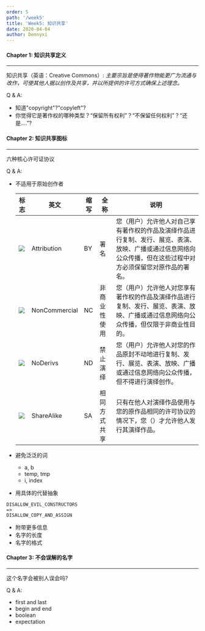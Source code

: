 ```yaml
---
order: 5
path: '/week5'
title: 'Week5: 知识共享'
date: 2020-04-04
author: Dennyxi
---
```


#### Chapter 1: 知识共享定义

---

知识共享（英语：Creative Commons）:
*主要宗旨是使得著作物能更广为流通与改作，可使其他人据以创作及共享，并以所提供的许可方式确保上述理念。*

Q & A:
  - 知道"copyright"?"copyleft"?
  - 你觉得它是著作权的哪种类型？“保留所有权利”？“不保留任何权利”？“还是....”?
   

#### Chapter 2: 知识共享图标

---

六种核心许可证协议

Q & A:
  - 不适用于原始创作者

    | 标志  | 英文 | 缩写 | 全称 | 说明 |
    | ----- | ---- | ---- | ---- | ---- |
    | ![](https://raw.githubusercontent.com/falesim/learning-center/master/lessons/images/60px-Cc-by_new_white.svg.PNG)  | Attribution | BY | 署名 | 您（用户）允许他人对自己享有著作权的作品及演绎作品进行复制、发行、展览、表演、放映、广播或通过信息网络向公众传播，但在这些过程中对方必须保留您对原作品的署名。 |
    | ![](https://raw.githubusercontent.com/falesim/learning-center/master/lessons/images/Cc-nc_white.svg.PNG)  | 	NonCommercial | NC | 非商业性使用 | 您（用户）允许他人对您享有著作权的作品及演绎作品进行复制、发行、展览、表演、放映、广播或通过信息网络向公众传播，但仅限于非商业性目的。 |
    | ![](https://raw.githubusercontent.com/falesim/learning-center/master/lessons/images/60px-Cc-nd_white.svg.PNG)  | NoDerivs | ND | 禁止演绎 | 您（用户）允许他人对您的作品原封不动地进行复制、发行、展览、表演、放映、广播或通过信息网络向公众传播，但不得进行演绎创作。 |
    | ![](https://raw.githubusercontent.com/falesim/learning-center/master/lessons/images/60px-Cc-sa_white.svg.PNG)  | ShareAlike | SA | 相同方式共享 | 只有在他人对演绎作品使用与您的原作品相同的许可协议的情况下，您（）才允许他人发行其演绎作品。 |

  - 避免泛泛的词
    - a, b
    - temp, tmp
    - i, index
  - 用具体的代替抽象
  ```
  DISALLOW_EVIL_CONSTRUCTORS
  =>
  DISALLOW_COPY_AND_ASSIGN
  ```
  - 附带更多信息
  - 名字的长度
  - 名字的格式

#### Chapter 3: 不会误解的名字

---

这个名字会被别人误会吗?

Q & A:
  - first and last
  - begin and end
  - boolean
  - expectation



